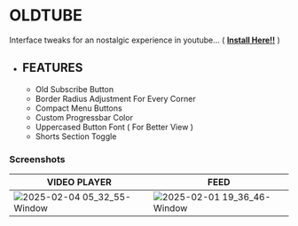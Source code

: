 # OLDTUBE
Interface tweaks for an nostalgic experience in youtube... ( **[Install Here!!](https://userstyles.world/style/20617/oldtube)** )
- ## FEATURES
   - Old Subscribe Button
   - Border Radius Adjustment For Every Corner
   - Compact Menu Buttons
   - Custom Progressbar Color
   - Uppercased Button Font ( For Better View )
   - Shorts Section Toggle

### Screenshots

| **VIDEO PLAYER**                                                                                               | **FEED**                                                                                                       |
|----------------------------------------------------------------------------------------------------------------|----------------------------------------------------------------------------------------------------------------|
| ![2025-02-04 05_32_55-Window](https://github.com/user-attachments/assets/913f75c5-1d35-4634-aa48-3a2d94293339) | ![2025-02-01 19_36_46-Window](https://github.com/user-attachments/assets/a0122a83-b5de-4c4e-8674-0753d686dc1d) |


